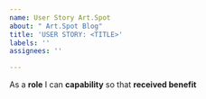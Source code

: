 ```yaml
---
name: User Story Art.Spot
about: " Art.Spot Blog"
title: 'USER STORY: <TITLE>'
labels: ''
assignees: ''

---
```


As a **role** I can **capability** so that **received benefit**
